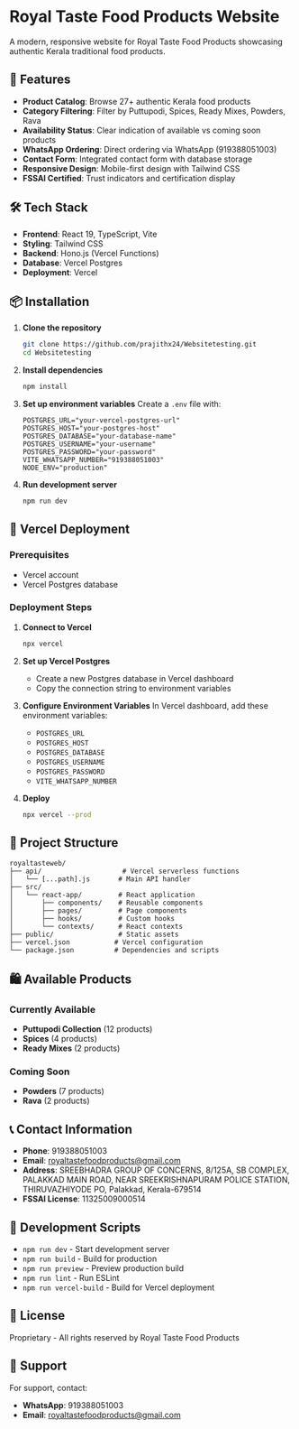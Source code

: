 # Royal Taste Food Products Website

A modern, responsive website for Royal Taste Food Products showcasing authentic Kerala traditional food products.

## 🚀 Features

- **Product Catalog**: Browse 27+ authentic Kerala food products
- **Category Filtering**: Filter by Puttupodi, Spices, Ready Mixes, Powders, Rava
- **Availability Status**: Clear indication of available vs coming soon products
- **WhatsApp Ordering**: Direct ordering via WhatsApp (919388051003)
- **Contact Form**: Integrated contact form with database storage
- **Responsive Design**: Mobile-first design with Tailwind CSS
- **FSSAI Certified**: Trust indicators and certification display

## 🛠️ Tech Stack

- **Frontend**: React 19, TypeScript, Vite
- **Styling**: Tailwind CSS
- **Backend**: Hono.js (Vercel Functions)
- **Database**: Vercel Postgres
- **Deployment**: Vercel

## 📦 Installation

1. **Clone the repository**
   ```bash
   git clone https://github.com/prajithx24/Websitetesting.git
   cd Websitetesting
   ```

2. **Install dependencies**
   ```bash
   npm install
   ```

3. **Set up environment variables**
   Create a `.env` file with:
   ```env
   POSTGRES_URL="your-vercel-postgres-url"
   POSTGRES_HOST="your-postgres-host"
   POSTGRES_DATABASE="your-database-name"
   POSTGRES_USERNAME="your-username"
   POSTGRES_PASSWORD="your-password"
   VITE_WHATSAPP_NUMBER="919388051003"
   NODE_ENV="production"
   ```

4. **Run development server**
   ```bash
   npm run dev
   ```

## 🚀 Vercel Deployment

### Prerequisites
- Vercel account
- Vercel Postgres database

### Deployment Steps

1. **Connect to Vercel**
   ```bash
   npx vercel
   ```

2. **Set up Vercel Postgres**
   - Create a new Postgres database in Vercel dashboard
   - Copy the connection string to environment variables

3. **Configure Environment Variables**
   In Vercel dashboard, add these environment variables:
   - `POSTGRES_URL`
   - `POSTGRES_HOST`
   - `POSTGRES_DATABASE`
   - `POSTGRES_USERNAME`
   - `POSTGRES_PASSWORD`
   - `VITE_WHATSAPP_NUMBER`

4. **Deploy**
   ```bash
   npx vercel --prod
   ```

## 📁 Project Structure

```
royaltasteweb/
├── api/                    # Vercel serverless functions
│   └── [...path].js       # Main API handler
├── src/
│   └── react-app/         # React application
│       ├── components/    # Reusable components
│       ├── pages/         # Page components
│       ├── hooks/         # Custom hooks
│       └── contexts/      # React contexts
├── public/                # Static assets
├── vercel.json           # Vercel configuration
└── package.json          # Dependencies and scripts
```

## 🛍️ Available Products

### Currently Available
- **Puttupodi Collection** (12 products)
- **Spices** (4 products)
- **Ready Mixes** (2 products)

### Coming Soon
- **Powders** (7 products)
- **Rava** (2 products)

## 📞 Contact Information

- **Phone**: 919388051003
- **Email**: royaltastefoodproducts@gmail.com
- **Address**: SREEBHADRA GROUP OF CONCERNS, 8/125A, SB COMPLEX, PALAKKAD MAIN ROAD, NEAR SREEKRISHNAPURAM POLICE STATION, THIRUVAZHIYODE PO, Palakkad, Kerala-679514
- **FSSAI License**: 11325009000514

## 🔧 Development Scripts

- `npm run dev` - Start development server
- `npm run build` - Build for production
- `npm run preview` - Preview production build
- `npm run lint` - Run ESLint
- `npm run vercel-build` - Build for Vercel deployment

## 📝 License

Proprietary - All rights reserved by Royal Taste Food Products

## 🤝 Support

For support, contact:
- **WhatsApp**: 919388051003
- **Email**: royaltastefoodproducts@gmail.com
